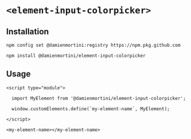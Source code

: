# `<element-input-colorpicker>`

## Installation

```
npm config set @damienmortini:registry https://npm.pkg.github.com

npm install @damienmortini/element-input-colorpicker
```

## Usage
```
<script type="module">

  import MyElement from '@damienmortini/element-input-colorpicker';

  window.customElements.define(`my-element-name`, MyElement);

</script>

<my-element-name></my-element-name>
```
